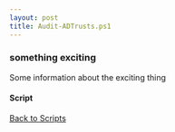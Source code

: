 ```yaml
---
layout: post
title: Audit-ADTrusts.ps1
---
```


### something exciting

Some information about the exciting thing

#### Script

<script src="https://gist-it.appspot.com/github.com/BanterBoy/scripts-blog/blob/master/PowerShell/scripts/activeDirectory/Audit-ADTrusts.ps1" crossorigin="anonymous"></script>

<a href="/menu/_pages/scripts.html">Back to Scripts</a>
